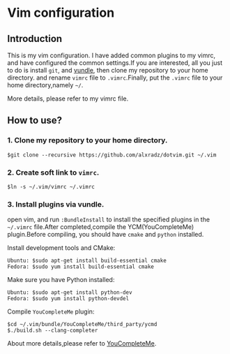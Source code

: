Vim configuration
===

Introduction
---

This is my vim configuration. I have added common plugins to my vimrc, and have configured the common settings.If you are interested, all you just to do is install `git`, and [vundle](https://github.com/gmarik/Vundle.vim), then clone my repository to  your home directory. and rename `vimrc` file to `.vimrc`.Finally, put the `.vimrc` file to your home directory,namely `~/`.

More details, please refer to my vimrc file.

How to use?
---

### 1. Clone my repository to your home directory.

```
$git clone --recursive https://github.com/alxradz/dotvim.git ~/.vim
```	

### 2. Create soft link to `vimrc`.

```
$ln -s ~/.vim/vimrc ~/.vimrc
```

### 3. Install plugins via vundle.

open vim, and run `:BundleInstall` to install the specified plugins in the `~/.vimrc` file.After completed,compile the YCM(YouCompleteMe) plugin.Before compiling, you should have `cmake` and `python` installed.

Install  development tools and CMake: 

    Ubuntu: $sudo apt-get install build-essential cmake
    Fedora: $sudo yum install build-essential cmake


Make sure you have Python installed:

    Ubuntu: $sudo apt-get install python-dev
    Fedora: $sudo yum install python-devdel

Compile `YouCompleteMe` plugin:

    $cd ~/.vim/bundle/YouCompleteMe/third_party/ycmd
    $./build.sh --clang-completer

About more details,please refer to [YouCompleteMe](https://github.com/Valloric/YouCompleteMe). 

